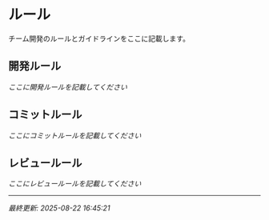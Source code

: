# ルール

チーム開発のルールとガイドラインをここに記載します。

## 開発ルール

*ここに開発ルールを記載してください*

## コミットルール

*ここにコミットルールを記載してください*

## レビュールール

*ここにレビュールールを記載してください*

---

*最終更新: 2025-08-22 16:45:21*
